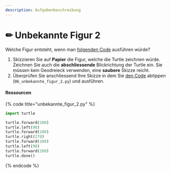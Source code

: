 ```yaml
---
description: Aufgabenbeschreibung
---
```


# ✏ Unbekannte Figur 2

Welche Figur entsteht, wenn man [folgenden Code](unbekannte-figur-2.md#undefined) ausführen würde?

1. Skizzieren Sie auf **Papier** die Figur, welche die Turtle zeichnen würde. Zeichnen Sie auch die **abschliessende** Blickrichtung der Turtle ein. Sie müssen kein Geodreieck verwenden, eine **saubere** Skizze reicht.
2. Überprüfen Sie anschliessend Ihre Skizze in dem Sie [den Code](unbekannte-figur-2.md#undefined) abtippen (`06_unbekannte_figur_2.py`) und ausführen.

#### Ressourcen

{% code title="unbekannte_figur_2.py" %}
```python
import turtle

turtle.forward(100)
turtle.left(90)
turtle.forward(200)
turtle.right(270)
turtle.forward(100)
turtle.left(90)
turtle.forward(200)
turtle.done()
```
{% endcode %}

